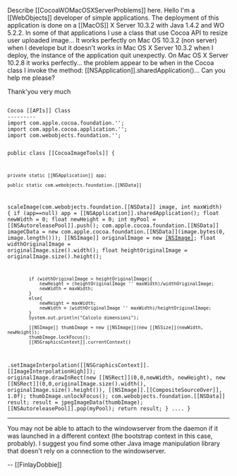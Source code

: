 Describe [[CocoaWOMacOSXServerProblems]] here.
Hello I'm a [[WebObjects]] developer of simple applications. The deployment
of this application is done on a [[MacOS]] X Server 10.3.2 with Java 1.4.2
and WO 5.2.2. In some of that applications I use a class that use Cocoa
API to resize user uploaded image... It works perfectly on Mac OS 10.3.2
(non server) when I develope but it doesn't works in Mac OS X Server
10.3.2 when I deploy, the instance of the application quit unexpectly. On
Mac OS X Server 10.2.8 it works perfectly... the problem appear to be
when in the Cocoa class I invoke the method:
[[NSApplication]].sharedApplication()... Can you help me please?

Thank'you very much

<code>
Cocoa [[APIs]] Class
---------
import com.apple.cocoa.foundation.'';
import com.apple.cocoa.application.'';
import com.webobjects.foundation.'';

public class [[CocoaImageTools]]  {

	private static [[NSApplication]] app;
	
	public static com.webobjects.foundation.[[NSData]]
scaleImage(com.webobjects.foundation.[[NSData]] image, int maxWidth) {
		if (app==null) app = [[NSApplication]].sharedApplication();
		float newWidth = 0;
		float newHeight = 0;
		int myPool = [[NSAutoreleasePool]].push();
		com.apple.cocoa.foundation.[[NSData]] imageCData = new 
com.apple.cocoa.foundation.[[NSData]](image.bytes(0, image.length()));
		[[NSImage]] originalImage = new [[NSImage]](imageCData);
		float widthOriginalImage = originalImage.size().width();
			float heightOriginalImage = originalImage.size().height();
			
			if (widthOriginalImage > heightOriginalImage){
				newHeight = (heightOriginalImage '' maxWidth)/widthOriginalImage;
				newWidth = maxWidth;
			}
			else{
				newHeight = maxWidth;
				newWidth = (widthOriginalImage '' maxWidth)/heightOriginalImage;
			}
			System.out.println("Calcolo dimensioni");

			[[NSImage]] thumbImage = new [[NSImage]](new [[NSSize]](newWidth, newHeight));
			thumbImage.lockFocus();
			[[NSGraphicsContext]].currentContext()
.setImageInterpolation([[NSGraphicsContext]].[[ImageInterpolationHigh]]);
			originalImage.drawInRect(new [[NSRect]](0,0,newWidth, newHeight), new 
[[NSRect]](0,0,originalImage.size().width(), originalImage.size().height()),
[[NSImage]].[[CompositeSourceOver]], 1.0f);
			thumbImage.unlockFocus();
			com.webobjects.foundation.[[NSData]] result;
			result = jpegImageData(thumbImage);
			[[NSAutoreleasePool]].pop(myPool);
			return result;
	}
....
}
</code>

----

You may not be able to attach to the windowserver from the daemon if it was launched in a different context (the bootstrap context in this case, probably). I suggest you find some other Java image manipulation library that doesn't rely on a connection to the windowserver.

 -- [[FinlayDobbie]]